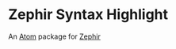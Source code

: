 Zephir Syntax Highlight
=======================

An [Atom](https://atom.io/) package for [Zephir](http://zephir-lang.com)
